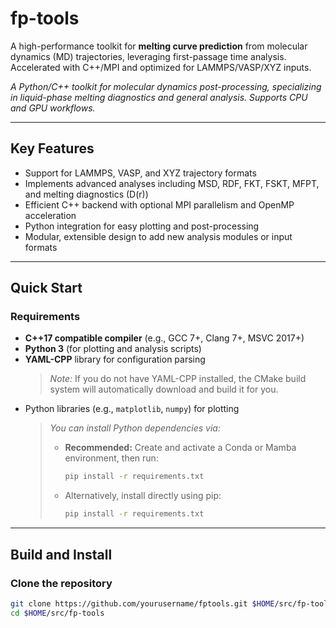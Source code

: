 # fp-tools

A high-performance toolkit for **melting curve prediction** from molecular dynamics (MD) trajectories, leveraging first-passage time analysis. Accelerated with C++/MPI and optimized for LAMMPS/VASP/XYZ inputs.

*A Python/C++ toolkit for molecular dynamics post-processing, specializing in liquid-phase melting diagnostics and general analysis. Supports CPU and GPU workflows.*

---

## Key Features

- Support for LAMMPS, VASP, and XYZ trajectory formats
- Implements advanced analyses including MSD, RDF, FKT, FSKT, MFPT, and melting diagnostics (D(r))
- Efficient C++ backend with optional MPI parallelism and OpenMP acceleration
- Python integration for easy plotting and post-processing
- Modular, extensible design to add new analysis modules or input formats

---

## Quick Start

### Requirements

- **C++17 compatible compiler** (e.g., GCC 7+, Clang 7+, MSVC 2017+)
- **Python 3** (for plotting and analysis scripts)  
- **YAML-CPP** library for configuration parsing  
  > *Note:* If you do not have YAML-CPP installed, the CMake build system will automatically download and build it for you.
- Python libraries (e.g., `matplotlib`, `numpy`) for plotting  
  > *You can install Python dependencies via:*  
  > - **Recommended:** Create and activate a Conda or Mamba environment, then run:  
  >   ```bash
  >   pip install -r requirements.txt
  >   ```  
  > - Alternatively, install directly using pip:  
  >   ```bash
  >   pip install -r requirements.txt
  >   ```

---

## Build and Install

### Clone the repository

```bash
git clone https://github.com/yourusername/fptools.git $HOME/src/fp-tools
cd $HOME/src/fp-tools
